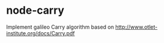 # node-carry
Implement galileo Carry algorithm based on http://www.otlet-institute.org/docs/Carry.pdf
